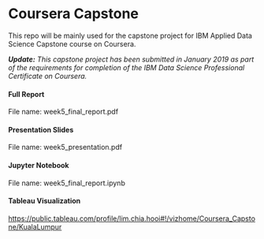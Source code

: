 # Coursera Capstone
This repo will be mainly used for the capstone project for IBM Applied Data Science Capstone course on Coursera. 

_**Update:** This capstone project has been submitted in January 2019 as part of the requirements for completion of the IBM Data Science Professional Certificate on Coursera._

#### Full Report
File name: week5_final_report.pdf

#### Presentation Slides
File name: week5_presentation.pdf

#### Jupyter Notebook
File name: week5_final_report.ipynb

#### Tableau Visualization
https://public.tableau.com/profile/lim.chia.hooi#!/vizhome/Coursera_Capstone/KualaLumpur
